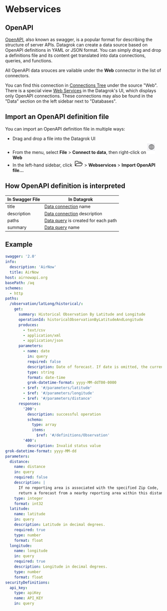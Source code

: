 # Webservices


## OpenAPI

<!--
Provides access to data sources via REST API based on link:https://swagger.io/[OpenAPI 2.0 (Swagger API)].
-->


[OpenAPI](https://swagger.io/docs/specification/about/), also known as swagger, is a popular format for describing the structure of server APIs.
Datagrok can create a data source based on OpenAPI definitions in YAML or JSON format.
You can simply drag and drop a definitions file and its content get translated into data connections, queries, and functions. 

All OpenAPI data srouces are vailable under the **Web** connector in the list of connectors.

You can find this connection in [Connections Tree](https://public.datagrok.ai/connect)
under the source "Web". There is a special view
[Web Services](https://public.datagrok.ai/webservices) in the Datagrok's UI, which displays only OpenAPI connections.
These connections may also be found in the "Data" section on the left sidebar next to "Databases".

## Import an OpenAPI definition file

You can import an OpenAPI definition file in multiple ways:

* Drag and drop a file into the Datagrok UI
* From the menu, select **File** > **Connect to data**, then right-click on ![Web](/help/images/web.png) **Web**
* In the left-hand sidebar, click ![Open](/help/images/open-icon.png) > **Webservices** > **Import OpenAPI file...**


## How OpenAPI definition is interpreted

| In Swagger File | In Datagrok                                          |
|-----------------|------------------------------------------------------|
| title           | [Data connection](data-connection.md) name           |
| description     | [Data connection](data-connection.md) description    |
| paths           | [Data query](data-query.md) is created for each path |
| summary         | [Data query](data-query.md) name                     |


## Example

```yaml
swagger: '2.0'
info:
  description: 'AirNow'
  title: AirNow
host: airnowapi.org
basePath: /aq
schemes:
  - http
paths:
  /observation/latLong/historical/:
    get:
      summary: Historical Observation By Latitude and Longitude
      operationId: historicalObservationByLatitudeAndLongitude
      produces:
        - text/csv
        - application/xml
        - application/json
      parameters:
        - name: date
          in: query
          required: false
          description: Date of forecast. If date is omitted, the current forecast is returned.
          type: string
          format: date-time
          grok-datetime-format: yyyy-MM-ddT00-0000
        - $ref: '#/parameters/latitude'
        - $ref: '#/parameters/longitude'
        - $ref: '#/parameters/distance'
      responses:
        '200':
          description: successful operation
          schema:
            type: array
            items:
              $ref: '#/definitions/Observation'
        '400':
          description: Invalid status value
grok-datetime-format: yyyy-MM-dd
parameters:
  distance:
    name: distance
    in: query
    required: false
    description: |
      If no reporting area is associated with the specified Zip Code, 
      return a forecast from a nearby reporting area within this distance (in miles).
    type: integer
    format: int32
  latitude:
    name: latitude
    in: query
    description: Latitude in decimal degrees.
    required: true
    type: number
    format: float
  longitude:
    name: longitude
    in: query
    required: true
    description: Longitude in decimal degrees.
    type: number
    format: float
securityDefinitions:
  api_key:
    type: apiKey
    name: API_KEY
    in: query
```
<!--
## OData

Provides access to https://www.odata.org/[OData]-based services.
-->


